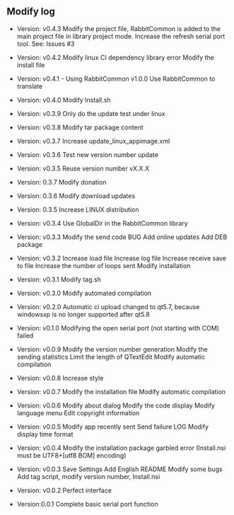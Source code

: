 Modify log
----------

+ Version: v0.4.3
    Modify the project file, RabbitCommon is added to the main project file in library project mode.
    Increase the refresh serial port tool. See: Issues #3

+ Version: v0.4.2
    Modify linux CI dependency library error
    Modify the install file

+ Version: v0.4.1 - Using RabbitCommon v1.0.0
    Use RabbitCommon to translate

+ Version: v0.4.0
    Modify Install.sh

+ Version: v0.3.9
    Only do the update test under linux

+ Version: v0.3.8
    Modify tar package content

+ Version: v0.3.7
    Increase update_linux_appimage.xml

+ Version: v0.3.6
    Test new version number update

+ Version: v0.3.5
    Reuse version number vX.X.X

+ Version: 0.3.7
    Modify donation

+ Version: 0.3.6
    Modify download updates

+ Version: 0.3.5
    Increase LINUX distribution

+ Version: v0.3.4
    Use GlobalDir in the RabbitCommon library

+ Version: v0.3.3
    Modify the send code BUG
    Add online updates
    Add DEB package

+ Version: v0.3.2
    Increase load file
    Increase log file
    Increase receive save to file
    Increase the number of loops sent
    Modify installation

+ Version: v0.3.1
    Modify tag.sh

+ Version: v0.3.0
    Modify automated compilation

+ Version: v0.2.0
    Automatic ci upload changed to qt5.7, because windowsxp is no longer supported after qt5.8

+ Version: v0.1.0
    Modifying the open serial port (not starting with COM) failed

+ Version: v0.0.9
    Modify the version number generation
    Modify the sending statistics
    Limit the length of QTextEdit
    Modify automatic compilation

+ Version: v0.0.8
    Increase style

+ Version: v0.0.7
    Modify the installation file
    Modify automatic compilation

+ Version: v0.0.6
    Modify about dialog
    Modify the code display
    Modify language menu
    Edit copyright information

+ Version: v0.0.5
    Modify app recently sent
    Send failure LOG
    Modify display time format

+ Version: v0.0.4
    Modify the installation package garbled error (Install.nsi must be UTF8+[utf8 BOM] encoding)

+ Version: v0.0.3
    Save Settings
    Add English README
    Modify some bugs
    Add tag script, modify version number, Install.nsi

+ Version: v0.0.2
    Perfect interface

+ Version:0.0.1
    Complete basic serial port function


